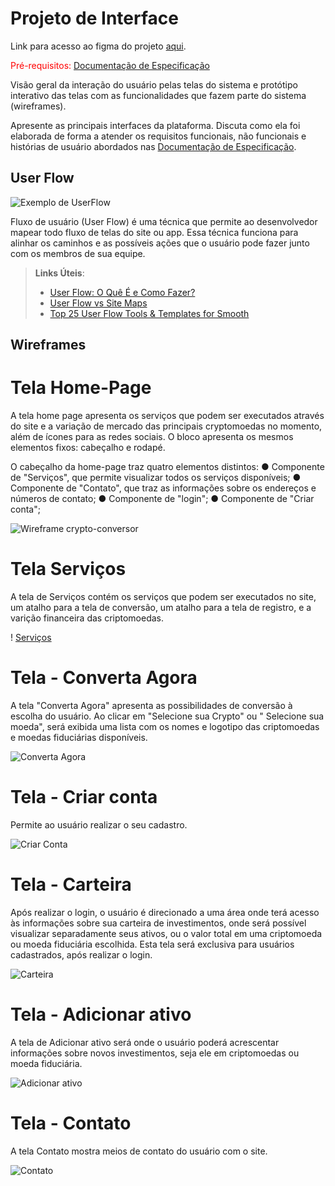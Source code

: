 
# Projeto de Interface

Link para acesso ao figma do projeto [aqui](https://www.figma.com/file/4KEv3TedF6aTZg7BqXaWUy/Crypto-Conversor?node-id=0%3A1).


<span style="color:red">Pré-requisitos: <a href="2-Especificação do Projeto.md"> Documentação de Especificação</a></span>

Visão geral da interação do usuário pelas telas do sistema e protótipo interativo das telas com as funcionalidades que fazem parte do sistema (wireframes).

 Apresente as principais interfaces da plataforma. Discuta como ela foi elaborada de forma a atender os requisitos funcionais, não funcionais e histórias de usuário abordados nas <a href="2-Especificação do Projeto.md"> Documentação de Especificação</a>.

## User Flow

![Exemplo de UserFlow](img/userflow.jpg)

Fluxo de usuário (User Flow) é uma técnica que permite ao desenvolvedor mapear todo fluxo de telas do site ou app. Essa técnica funciona para alinhar os caminhos e as possíveis ações que o usuário pode fazer junto com os membros de sua equipe.

> **Links Úteis**:
> - [User Flow: O Quê É e Como Fazer?](https://medium.com/7bits/fluxo-de-usu%C3%A1rio-user-flow-o-que-%C3%A9-como-fazer-79d965872534)
> - [User Flow vs Site Maps](http://designr.com.br/sitemap-e-user-flow-quais-as-diferencas-e-quando-usar-cada-um/)
> - [Top 25 User Flow Tools & Templates for Smooth](https://www.mockplus.com/blog/post/user-flow-tools)


## Wireframes

# Tela Home-Page
A tela home page apresenta os serviços que podem ser executados através do site e a variação de mercado das principais cryptomoedas no momento, além de ícones para as redes sociais. O bloco apresenta os mesmos elementos fixos: cabeçalho e rodapé.

O cabeçalho da home-page traz quatro elementos distintos:
● Componente de "Serviços", que permite visualizar todos os serviços disponíveis;
● Componente de "Contato", que traz as informações sobre os endereços e números de contato;
● Componente de "login";
● Componente de "Criar conta";

![Wireframe crypto-conversor](img/Wiframe-cryptoConversor.png)

# Tela Serviços
A tela de Serviços contém os serviços que podem ser executados no site, um atalho para a tela de conversão, um atalho para a tela de registro, e a varição financeira das criptomoedas.

! [Serviços](img/Wireframe-Servicos.png)

# Tela - Converta Agora
A tela "Converta Agora" apresenta as possibilidades de conversão à escolha do usuário. Ao clicar em "Selecione sua Crypto" ou " Selecione sua moeda", será exibida uma lista com os nomes e logotipo das criptomoedas e moedas fiduciárias disponíveis. 

![Converta Agora](img/Wireframe-ConvertaAgora.png)

# Tela - Criar conta
Permite ao usuário realizar o seu cadastro.

![Criar Conta](img/WireframeCriar%20Conta.png)

# Tela - Carteira
Após realizar o login, o usuário é direcionado a uma área onde terá acesso às informações sobre sua carteira de investimentos, onde será possível visualizar separadamente seus ativos, ou o valor total em uma criptomoeda ou moeda fiduciária escolhida. Esta tela será exclusiva para usuários cadastrados, após realizar o login.

![Carteira](img/WireframeCarteira.png)

# Tela - Adicionar ativo
A tela de Adicionar ativo será onde o usuário poderá acrescentar informações sobre novos investimentos, seja ele em criptomoedas ou moeda fiduciária.

![Adicionar ativo](img/WireframeAdicionarAtivo.png)

# Tela - Contato
A tela Contato mostra meios de contato do usuário com o site.

![Contato](img/WireframeContato.png)

